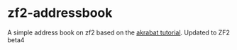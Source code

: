 zf2-addressbook
===============

A simple address book on zf2 based on the [akrabat tutorial](http://akrabat.com/zend-framework-2-tutorial/ "Getting started with Zend Framework 2 beta"). Updated to ZF2 beta4
